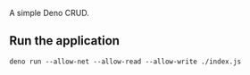 A simple Deno CRUD.

## Run the application

```
deno run --allow-net --allow-read --allow-write ./index.js
```